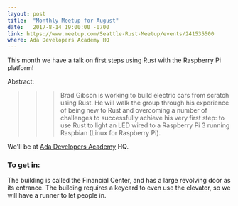 ```yaml
---
layout: post
title:  "Monthly Meetup for August"
date:   2017-8-14 19:00:00 -0700
link: https://www.meetup.com/Seattle-Rust-Meetup/events/241535500
where: Ada Developers Academy HQ
---
```

This month we have a talk on first steps using Rust with the Raspberry Pi platform!

Abstract:
>>> Brad Gibson is working to build electric cars from scratch using Rust. He will walk the group through his experience of being new to Rust and overcoming a number of challenges to successfully achieve his very first step: to use Rust to light an LED wired to a Raspberry Pi 3 running Raspbian (Linux for Raspberry Pi).

We'll be at [Ada Developers Academy](http://adadevelopersacademy.org) HQ.

### To get in:
The building is called the Financial Center, and has a large revolving door as its entrance. The building requires a keycard to even use the elevator, so we will have a runner to let people in.
